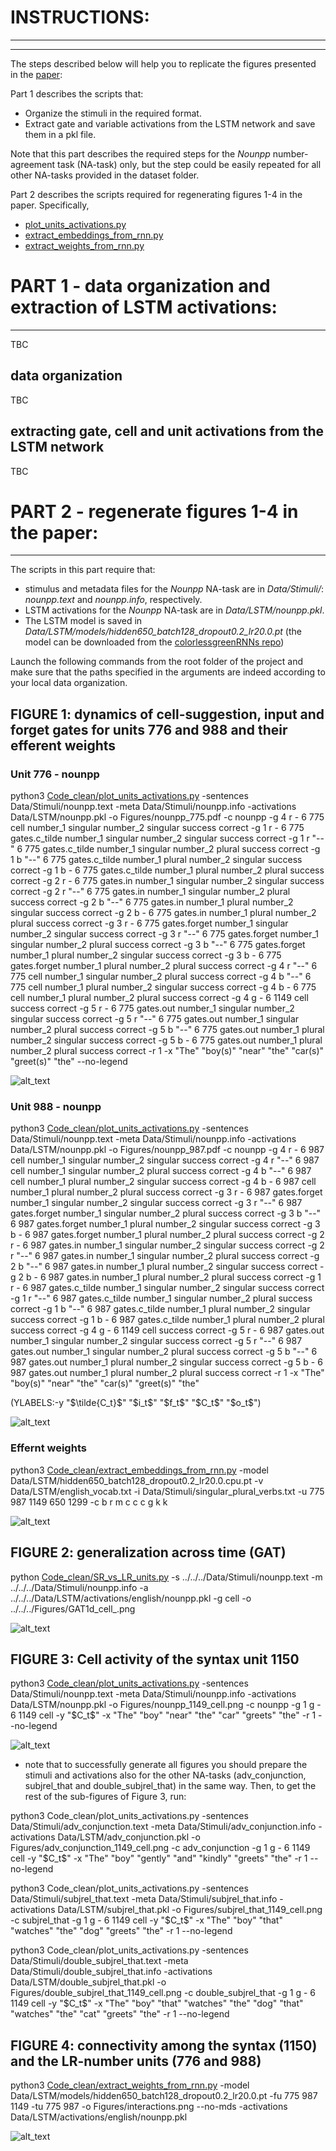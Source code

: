 # INSTRUCTIONS:
-------------
-------------

The steps described below will help you to replicate the figures presented in the [paper](https://arxiv.org/abs/1903.07435): 

Part 1 describes the scripts that: 
- Organize the stimuli in the required format.
- Extract gate and variable activations from the LSTM network and save them in a pkl file. 

Note that this part describes the required steps for the *Nounpp* number-agreement task (NA-task) only, but the step could be easily repeated for all other NA-tasks provided in the dataset folder. 

Part 2 describes the scripts required for regenerating figures 1-4 in the paper. Specifically,
- [plot_units_activations.py](plot_units_activations.py)
- [extract_embeddings_from_rnn.py](extract_embeddings_from_rnn.py)
- [extract_weights_from_rnn.py](extract_weights_from_rnn.py)



# PART 1 - data organization and extraction of LSTM activations:
-------------------------------------------------------------

TBC

data organization
-----------------

TBC


extracting gate, cell and unit activations from the LSTM network
----------------------------------------------------------------
TBC


# PART 2 - regenerate figures 1-4 in the paper:
----------------------------------------------

The scripts in this part require that:
- stimulus and metadata files for the *Nounpp* NA-task are in *Data/Stimuli/*: *nounpp.text* and *nounpp.info*, respectively.
- LSTM activations for the *Nounpp* NA-task are in *Data/LSTM/nounpp.pkl*.
- The LSTM model is saved in *Data/LSTM/models/hidden650_batch128_dropout0.2_lr20.0.pt* (the model can be downloaded from the [colorlessgreenRNNs repo](https://github.com/facebookresearch/colorlessgreenRNNs/tree/master/data))

Launch the following commands from the root folder of the project and make sure that the paths specified in the arguments are indeed according to your local data organization.


FIGURE 1: dynamics of cell-suggestion, input and forget gates for units 776 and 988 and their efferent weights
--------------------------------------------------


### Unit 776 - nounpp
python3 [Code_clean/plot_units_activations.py](plot_units_activations.py) -sentences Data/Stimuli/nounpp.text -meta Data/Stimuli/nounpp.info -activations Data/LSTM/nounpp.pkl -o Figures/nounpp_775.pdf -c nounpp -g 4 r \- 6 775 cell number_1 singular number_2 singular success correct -g 1 r \- 6 775 gates.c_tilde number_1 singular number_2 singular success correct -g 1 r "\--" 6 775 gates.c_tilde number_1 singular number_2 plural success correct -g 1 b "\--" 6 775 gates.c_tilde number_1 plural number_2 singular success correct -g 1 b \- 6 775 gates.c_tilde number_1 plural number_2 plural success correct -g 2 r \- 6 775 gates.in number_1 singular number_2 singular success correct -g 2 r "\--" 6 775 gates.in number_1 singular number_2 plural success correct -g 2 b "\--" 6 775 gates.in number_1 plural number_2 singular success correct -g 2 b \- 6 775 gates.in number_1 plural number_2 plural success correct -g 3 r \- 6 775 gates.forget number_1 singular number_2 singular success correct -g 3 r "\--" 6 775 gates.forget number_1 singular number_2 plural success correct -g 3 b "\--" 6 775 gates.forget number_1 plural number_2 singular success correct -g 3 b \- 6 775 gates.forget number_1 plural number_2 plural success correct -g 4 r "\--" 6 775 cell number_1 singular number_2 plural success correct -g 4 b "\--" 6 775 cell number_1 plural number_2 singular success correct -g 4 b \- 6 775 cell number_1 plural number_2 plural success correct -g 4 g \- 6 1149 cell success correct -g 5 r \- 6 775 gates.out number_1 singular number_2 singular success correct -g 5 r "\--" 6 775 gates.out number_1 singular number_2 plural success correct -g 5 b "\--" 6 775 gates.out number_1 plural number_2 singular success correct -g 5 b \- 6 775 gates.out number_1 plural number_2 plural success correct -r 1 -x "The" "boy(s)" "near" "the" "car(s)" "greet(s)" "the" --no-legend

![alt_text](https://github.com/FAIRNS/sentence-processing-MEG-LSTM/blob/master/Figures_paper/nounpp_775.png)

### Unit 988 - nounpp
python3 [Code_clean/plot_units_activations.py](plot_units_activations.py) -sentences Data/Stimuli/nounpp.text -meta Data/Stimuli/nounpp.info -activations Data/LSTM/nounpp.pkl -o Figures/nounpp_987.pdf -c nounpp -g 4 r \- 6 987 cell number_1 singular number_2 singular success correct -g 4 r "\--" 6 987 cell number_1 singular number_2 plural success correct -g 4 b "\--" 6 987 cell number_1 plural number_2 singular success correct -g 4 b \- 6 987 cell number_1 plural number_2 plural success correct -g 3 r \- 6 987 gates.forget number_1 singular number_2 singular success correct -g 3 r "\--" 6 987 gates.forget number_1 singular number_2 plural success correct -g 3 b "\--" 6 987 gates.forget number_1 plural number_2 singular success correct -g 3 b \- 6 987 gates.forget number_1 plural number_2 plural success correct -g 2 r \- 6 987 gates.in number_1 singular number_2 singular success correct -g 2 r "\--" 6 987 gates.in number_1 singular number_2 plural success correct -g 2 b "\--" 6 987 gates.in number_1 plural number_2 singular success correct -g 2 b \- 6 987 gates.in number_1 plural number_2 plural success correct -g 1 r \- 6 987 gates.c_tilde number_1 singular number_2 singular success correct -g 1 r "\--" 6 987 gates.c_tilde number_1 singular number_2 plural success correct -g 1 b "\--" 6 987 gates.c_tilde number_1 plural number_2 singular success correct -g 1 b \- 6 987 gates.c_tilde number_1 plural number_2 plural success correct -g 4 g \- 6 1149 cell success correct -g 5 r \- 6 987 gates.out number_1 singular number_2 singular success correct -g 5 r "\--" 6 987 gates.out number_1 singular number_2 plural success correct -g 5 b "\--" 6 987 gates.out number_1 plural number_2 singular success correct -g 5 b \- 6 987 gates.out number_1 plural number_2 plural success correct -r 1 -x "The" "boy(s)" "near" "the" "car(s)" "greet(s)" "the"


(YLABELS:-y "$\tilde{C_t}$" "\$i\_t\$" "\$f\_t\$" "\$C\_t\$" "\$o\_t\$")

![alt_text](https://github.com/FAIRNS/sentence-processing-MEG-LSTM/blob/master/Figures_paper/nounpp_987.png)

### Effernt weights
python3 [Code_clean/extract_embeddings_from_rnn.py](extract_embeddings_from_rnn.py) -model Data/LSTM/hidden650_batch128_dropout0.2_lr20.0.cpu.pt -v Data/LSTM/english_vocab.txt -i Data/Stimuli/singular_plural_verbs.txt -u 775 987 1149 650 1299 -c b r m c c c g k k

![alt_text](https://github.com/FAIRNS/sentence-processing-MEG-LSTM/blob/master/Figures_paper/weight_dists_verbs.png)

FIGURE 2: generalization across time (GAT)
--------------------------------------------------

python [Code_clean/SR_vs_LR_units.py](SR_vs_LR_units.py) -s ../../../Data/Stimuli/nounpp.text -m ../../../Data/Stimuli/nounpp.info -a ../../../Data/LSTM/activations/english/nounpp.pkl -g cell -o ../../../Figures/GAT1d_cell_.png

![alt_text](https://github.com/FAIRNS/sentence-processing-MEG-LSTM/blob/master/Figures_paper/GAT1d_cell_.png)

FIGURE 3: Cell activity of the syntax unit 1150
-----------------------------------------------------

python3 [Code_clean/plot_units_activations.py](plot_units_activations.py) -sentences Data/Stimuli/nounpp.text -meta Data/Stimuli/nounpp.info -activations Data/LSTM/nounpp.pkl -o Figures/nounpp_1149_cell.png -c nounpp -g 1 g \- 6 1149 cell -y "\$C_t$" -x "The" "boy" "near" "the" "car" "greets" "the" -r 1 --no-legend

![alt_text](https://github.com/FAIRNS/sentence-processing-MEG-LSTM/blob/master/Figures_paper/nounpp_1149_cell.png)

* note that to successfully generate all figures you should prepare the stimuli and activations also for the other NA-tasks (adv_conjunction, subjrel_that and double_subjrel_that) in the same way. Then, to get the rest of the sub-figures of Figure 3, run:

python3 Code_clean/plot_units_activations.py -sentences Data/Stimuli/adv_conjunction.text -meta Data/Stimuli/adv_conjunction.info -activations Data/LSTM/adv_conjunction.pkl -o Figures/adv_conjunction_1149_cell.png -c adv_conjunction -g 1 g \- 6 1149 cell -y "\$C_t$" -x "The" "boy" "gently" "and" "kindly" "greets" "the" -r 1 --no-legend

python3 Code_clean/plot_units_activations.py -sentences Data/Stimuli/subjrel_that.text -meta Data/Stimuli/subjrel_that.info -activations Data/LSTM/subjrel_that.pkl -o Figures/subjrel_that_1149_cell.png -c subjrel_that -g 1 g \- 6 1149 cell -y "\$C_t$" -x "The" "boy" "that" "watches" "the" "dog" "greets" "the" -r 1 --no-legend

python3 Code_clean/plot_units_activations.py -sentences Data/Stimuli/double_subjrel_that.text -meta Data/Stimuli/double_subjrel_that.info -activations Data/LSTM/double_subjrel_that.pkl -o Figures/double_subjrel_that_1149_cell.png -c double_subjrel_that -g 1 g \- 6 1149 cell -y "\$C_t$" -x "The" "boy" "that" "watches" "the" "dog" "that" "watches" "the" "cat" "greets" "the" -r 1 --no-legend




FIGURE 4: connectivity among the syntax (1150) and the LR-number units (776 and 988)
-----------------------------------------------------------------------------------------------

python3 [Code_clean/extract_weights_from_rnn.py](extract_weights_from_rnn.py) -model Data/LSTM/models/hidden650_batch128_dropout0.2_lr20.0.pt -fu 775 987 1149 -tu 775 987 -o Figures/interactions.png --no-mds -activations Data/LSTM/activations/english/nounpp.pkl

![alt_text](https://github.com/FAIRNS/sentence-processing-MEG-LSTM/blob/master/Figures_paper/gate_Forget_afferent_interactions.png)


